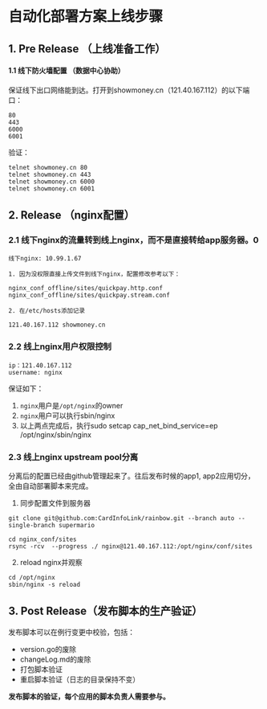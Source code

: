# 自动化部署方案上线步骤

## 1. Pre Release （上线准备工作）
#### 1.1 线下防火墙配置 （数据中心协助）
保证线下出口网络能到达。打开到showmoney.cn（121.40.167.112）的以下端口：
```
80
443
6000
6001
```

验证：

```
telnet showmoney.cn 80
telnet showmoney.cn 443
telnet showmoney.cn 6000
telnet showmoney.cn 6001
```

## 2. Release （nginx配置）

### 2.1 线下nginx的流量转到线上nginx，而不是直接转给app服务器。0
```
线下nginx: 10.99.1.67
```

```
1. 因为没权限直接上传文件到线下nginx，配置修改参考以下：

nginx_conf_offline/sites/quickpay.http.conf
nginx_conf_offline/sites/quickpay.stream.conf

2. 在/etc/hosts添加记录

121.40.167.112 showmoney.cn

```

### 2.2 线上nginx用户权限控制

```
ip：121.40.167.112
username: nginx
```

保证如下：

1. `nginx`用户是`/opt/nginx`的owner
2. `nginx`用户可以执行sbin/nginx
3. 以上两点完成后，执行sudo setcap cap_net_bind_service=ep /opt/nginx/sbin/nginx

### 2.3 线上nginx upstream pool分离
分离后的配置已经由github管理起来了。往后发布时候的app1, app2应用切分，全由自动部署脚本来完成。

1. 同步配置文件到服务器

```
git clone git@github.com:CardInfoLink/rainbow.git --branch auto --single-branch supermario

cd nginx_conf/sites
rsync -rcv  --progress ./ nginx@121.40.167.112:/opt/nginx/conf/sites

```
2. reload nginx并观察

```
cd /opt/nginx
sbin/nginx -s reload

```

## 3. Post Release（发布脚本的生产验证）
发布脚本可以在例行变更中校验，包括：

* version.go的废除
* changeLog.md的废除
* 打包脚本验证
* 重启脚本验证（日志的目录保持不变）


**发布脚本的验证，每个应用的脚本负责人需要参与。**